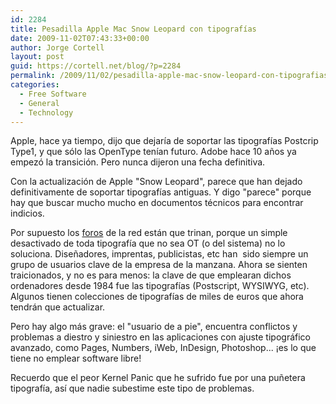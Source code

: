 ```yaml
---
id: 2284
title: Pesadilla Apple Mac Snow Leopard con tipografías
date: 2009-11-02T07:43:33+00:00
author: Jorge Cortell
layout: post
guid: https://cortell.net/blog/?p=2284
permalink: /2009/11/02/pesadilla-apple-mac-snow-leopard-con-tipografias/
categories:
  - Free Software
  - General
  - Technology
---
```

Apple, hace ya tiempo, dijo que dejaría de soportar las tipografías Postcrip Type1, y que sólo las OpenType tenían futuro. Adobe hace 10 años ya empezó la transición. Pero nunca dijeron una fecha definitiva.

Con la actualización de Apple "Snow Leopard", parece que han dejado definitivamente de soportar tipografías antiguas. Y digo "parece" porque hay que buscar mucho mucho en documentos técnicos para encontrar indicios.

Por supuesto los <a title="https://discussions.apple.com/thread.jspa?threadID=2136944&start=75&tstart=0" href="https://discussions.apple.com/thread.jspa?threadID=2136944&start=75&tstart=0" target="_blank">foros</a> de la red están que trinan, porque un simple desactivado de toda tipografía que no sea OT (o del sistema) no lo soluciona. Diseñadores, imprentas, publicistas, etc han  sido siempre un grupo de usuarios clave de la empresa de la manzana. Ahora se sienten traicionados, y no es para menos: la clave de que emplearan dichos ordenadores desde 1984 fue las tipografías (Postscript, WYSIWYG, etc). Algunos tienen colecciones de tipografías de miles de euros que ahora tendrán que actualizar.

Pero hay algo más grave: el "usuario de a pie", encuentra conflictos y problemas a diestro y siniestro en las aplicaciones con ajuste tipográfico avanzado, como Pages, Numbers, iWeb, InDesign, Photoshop... ¡es lo que tiene no emplear software libre!

Recuerdo que el peor Kernel Panic que he sufrido fue por una puñetera tipografía, así que nadie subestime este tipo de problemas.
